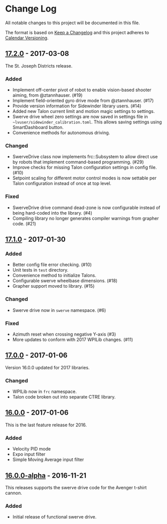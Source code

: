 # Change Log

All notable changes to this project will be documented in this file.

The format is based on [Keep a Changelog](http://keepachangelog.com/) and this project adheres to [Calendar Versioning](http://calver.org).

## [17.2.0] - 2017-03-08

The St. Joseph Districts release.

### Added

- Implement off-center pivot of robot to enable vision-based shooter aiming, from @ztannhauser. (#19)
- Implement field-oriented gyro drive mode from @ztannhauser. (#17)
- Provide version information for Sidewinder library users. (#14)
- Added new Talon current limit and motion magic settings to settings.
- Swerve drive wheel zero settings are now saved in settings file in `~lvuser/sidewinder_calibration.toml`. This allows saving settings using SmartDashboard button.
- Convenience methods for autonomous driving.

### Changed

- SwerveDrive class now implements frc::Subsystem to allow direct use by robots that implement command-based programming. (#29)
- Improve checks for missing Talon configuration settings in config file. (#10)
- Setpoint scaling for different motor control modes is now settable per Talon configuration instead of once at top level.

### Fixed

- SwerveDrive drive command dead-zone is now configurable instead of being hard-coded into the library. (#4)
- Compiling library no longer generates compiler warnings from grapher code. (#21)

## [17.1.0] - 2017-01-30

### Added

- Better config file error checking. (#10)
- Unit tests in `test` directory.
- Convenience method to initialize Talons.
- Configurable swerve wheelbase dimensions. (#18)
- Grapher support moved to library. (#15)

### Changed

- Swerve drive now in `swerve` namespace. (#6)

### Fixed

- Azimuth reset when crossing negative Y-axis (#3)
- More updates to conform with 2017 WPILib changes. (#11)

## [17.0.0] - 2017-01-06

Version 16.0.0 updated for 2017 libraries.

### Changed

- WPILib now in `frc` namespace.
- Talon code broken out into separate CTRE library.

## [16.0.0] - 2017-01-06

This is the last feature release for 2016.

### Added

- Velocity PID mode
- Expo input filter
- Simple Moving Average input filter

## [16.0.0-alpha] - 2016-11-21

This releases supports the swerve drive code for the Avenger t-shirt cannon.

### Added

- Initial release of functional swerve drive.

[16.0.0]: https://gitlab.com/strykeforce2767/sidewinder/compare/v16.0.0-alpha...v16.0.0
[16.0.0-alpha]: https://gitlab.com/strykeforce2767/sidewinder/compare/v16.0.0-dev...v16.0.0-alpha
[17.0.0]: https://gitlab.com/strykeforce2767/sidewinder/compare/v16.0.0...v17.0.0
[17.1.0]: https://gitlab.com/strykeforce2767/sidewinder/compare/v17.0.0...v17.1.0
[17.2.0]: https://gitlab.com/strykeforce2767/sidewinder/compare/v17.1.0...v17.2.0
[unreleased]: https://gitlab.com/strykeforce2767/sidewinder/compare/v17.2.0...develop
